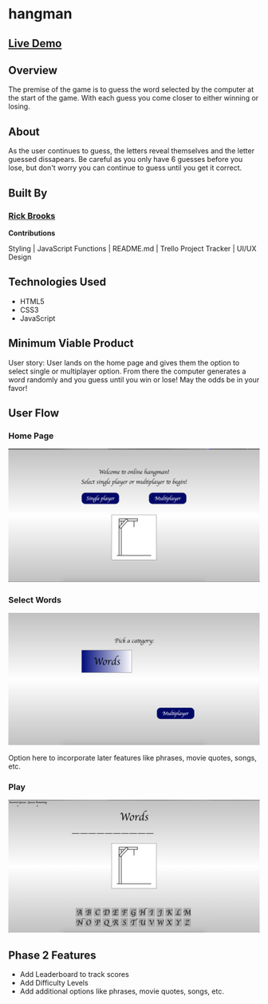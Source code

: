# hangman

## <a href="http://rickb-hangman.surge.sh/"> Live Demo <a>

## Overview
<p>The premise of the game is to guess the word selected by the computer at the start of the game. With each guess you come closer to either winning or losing. </p>

## About
<p>As the user continues to guess, the letters reveal themselves and the letter guessed dissapears. Be careful as you only have 6 guesses before you lose, but don't worry you can continue to guess until you get it correct. </p>


## Built By
### <a href="https://github.com/rbrook22"> Rick Brooks </a>
<p><b>Contributions</b></p>
<p>Styling | JavaScript Functions | README.md | Trello Project Tracker | UI/UX Design </p>


## Technologies Used
* HTML5
* CSS3
* JavaScript


## Minimum Viable Product
<p>User story: User lands on the home page and gives them the option to select single or multiplayer option. From there the computer generates a word randomly and you guess until you win or lose! May the odds be in your favor!

## User Flow
### Home Page

<img src="/readme/home.png">

### Select Words

<img src="/readme/word.png">
<p>Option here to incorporate later features like phrases, movie quotes, songs, etc.</p>

### Play 

<img src="/readme/play.png">

## Phase 2 Features
* Add Leaderboard to track scores
* Add Difficulty Levels
* Add additional options like phrases, movie quotes, songs, etc. 




